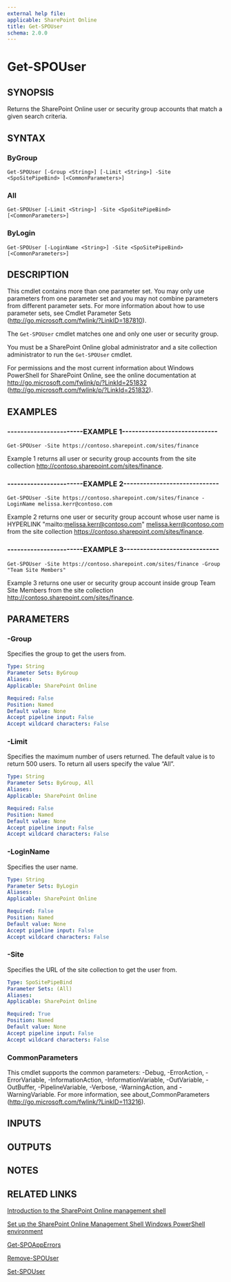```yaml
---
external help file: 
applicable: SharePoint Online
title: Get-SPOUser
schema: 2.0.0
---
```


# Get-SPOUser

## SYNOPSIS
Returns the SharePoint Online user or security group accounts that match a given search criteria.


## SYNTAX

### ByGroup
```
Get-SPOUser [-Group <String>] [-Limit <String>] -Site <SpoSitePipeBind> [<CommonParameters>]
```

### All
```
Get-SPOUser [-Limit <String>] -Site <SpoSitePipeBind> [<CommonParameters>]
```

### ByLogin
```
Get-SPOUser [-LoginName <String>] -Site <SpoSitePipeBind> [<CommonParameters>]
```

## DESCRIPTION
This cmdlet contains more than one parameter set.
You may only use parameters from one parameter set and you may not combine parameters from different parameter sets.
For more information about how to use parameter sets, see Cmdlet Parameter Sets (http://go.microsoft.com/fwlink/?LinkID=187810).

The `Get-SPOUser` cmdlet matches one and only one user or security group.

You must be a SharePoint Online global administrator and a site collection administrator to run the `Get-SPOUser` cmdlet.

For permissions and the most current information about Windows PowerShell for SharePoint Online, see the online documentation at http://go.microsoft.com/fwlink/p/?LinkId=251832 (http://go.microsoft.com/fwlink/p/?LinkId=251832).


## EXAMPLES

### -----------------------EXAMPLE 1-----------------------------
```
Get-SPOUser -Site https://contoso.sharepoint.com/sites/finance
```
Example 1 returns all user or security group accounts from the site collection http://contoso.sharepoint.com/sites/finance. 


### -----------------------EXAMPLE 2-----------------------------
```
Get-SPOUser -Site https://contoso.sharepoint.com/sites/finance -LoginName melissa.kerr@contoso.com
```
Example 2 returns one user or security group account whose user name is HYPERLINK "mailto:melissa.kerr@contoso.com" melissa.kerr@contoso.com from the site collection https://contoso.sharepoint.com/sites/finance.


### -----------------------EXAMPLE 3-----------------------------
```
Get-SPOUser -Site https://contoso.sharepoint.com/sites/finance -Group "Team Site Members"
```
Example 3 returns one user or security group account inside group Team Site Members from the site collection http://contoso.sharepoint.com/sites/finance. 

## PARAMETERS

### -Group
Specifies the group to get the users from.


```yaml
Type: String
Parameter Sets: ByGroup
Aliases: 
Applicable: SharePoint Online

Required: False
Position: Named
Default value: None
Accept pipeline input: False
Accept wildcard characters: False
```

### -Limit
Specifies the maximum number of users returned. The default value is to return 500 users. To return all users specify the value “All”. 


```yaml
Type: String
Parameter Sets: ByGroup, All
Aliases: 
Applicable: SharePoint Online

Required: False
Position: Named
Default value: None
Accept pipeline input: False
Accept wildcard characters: False
```

### -LoginName
Specifies the user name.


```yaml
Type: String
Parameter Sets: ByLogin
Aliases: 
Applicable: SharePoint Online

Required: False
Position: Named
Default value: None
Accept pipeline input: False
Accept wildcard characters: False
```

### -Site
Specifies the URL of the site collection to get the user from.


```yaml
Type: SpoSitePipeBind
Parameter Sets: (All)
Aliases: 
Applicable: SharePoint Online

Required: True
Position: Named
Default value: None
Accept pipeline input: False
Accept wildcard characters: False
```

### CommonParameters
This cmdlet supports the common parameters: -Debug, -ErrorAction, -ErrorVariable, -InformationAction, -InformationVariable, -OutVariable, -OutBuffer, -PipelineVariable, -Verbose, -WarningAction, and -WarningVariable. For more information, see about_CommonParameters (http://go.microsoft.com/fwlink/?LinkID=113216).

## INPUTS

## OUTPUTS

## NOTES

## RELATED LINKS

[Introduction to the SharePoint Online management shell]()

[Set up the SharePoint Online Management Shell Windows PowerShell environment]()

[Get-SPOAppErrors](Get-SPOAppErrors.md)

[Remove-SPOUser](Remove-SPOUser.md)

[Set-SPOUser](Set-SPOUser.md)
